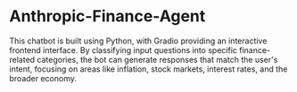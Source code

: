 # Anthropic-Finance-Agent
This chatbot is built using Python, with Gradio providing an interactive frontend interface. By classifying input questions into specific finance-related categories, the bot can generate responses that match the user's intent, focusing on areas like inflation, stock markets, interest rates, and the broader economy.
